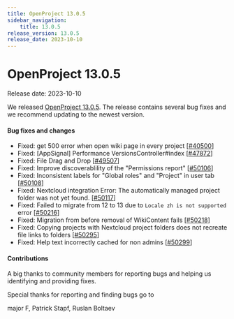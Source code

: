 ```yaml
---
title: OpenProject 13.0.5
sidebar_navigation:
    title: 13.0.5
release_version: 13.0.5
release_date: 2023-10-10
---
```


# OpenProject 13.0.5

Release date: 2023-10-10

We released [OpenProject 13.0.5](https://community.openproject.com/versions/1904).
The release contains several bug fixes and we recommend updating to the newest version.

<!--more-->
#### Bug fixes and changes

- Fixed: get 500 error when open wiki page in every project \[[#40500](https://community.openproject.com/wp/40500)\]
- Fixed: [AppSignal] Performance VersionsController#index \[[#47872](https://community.openproject.com/wp/47872)\]
- Fixed: File Drag and Drop \[[#49507](https://community.openproject.com/wp/49507)\]
- Fixed: Improve discoverablility of the "Permissions report"  \[[#50106](https://community.openproject.com/wp/50106)\]
- Fixed: Inconsistent labels for "Global roles" and "Project" in user tab \[[#50108](https://community.openproject.com/wp/50108)\]
- Fixed: Nextcloud integration Error: The automatically managed project folder was not yet found.  \[[#50117](https://community.openproject.com/wp/50117)\]
- Fixed: Failed to migrate from 12 to 13 due to `Locale zh is not supported` error \[[#50216](https://community.openproject.com/wp/50216)\]
- Fixed: Migration from before removal of WikiContent fails \[[#50218](https://community.openproject.com/wp/50218)\]
- Fixed: Copying projects with Nextcloud project folders does not recreate file links to folders \[[#50295](https://community.openproject.com/wp/50295)\]
- Fixed: Help text incorrectly cached for non admins \[[#50299](https://community.openproject.com/wp/50299)\]

#### Contributions
A big thanks to community members for reporting bugs and helping us identifying and providing fixes.

Special thanks for reporting and finding bugs go to

major F, Patrick Stapf, Ruslan Boltaev
